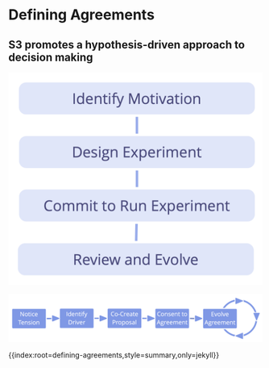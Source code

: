 # Defining Agreements

## S3 promotes a hypothesis-driven approach to decision making

![Any agreement or decision can be viewed as an experiment.](img/evolution/experiments.png)


![The Life-Cycle of an Agreement](img/evolution/agreement-lifecycle-long.png)

{{index:root=defining-agreements,style=summary,only=jekyll}}
